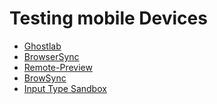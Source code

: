 Testing mobile Devices
======================

-	[Ghostlab](http://vanamco.com/ghostlab/)
-	[BrowserSync](http://browsersync.io/)
-	[Remote-Preview](https://github.com/viljamis/Remote-Preview)
-	[BrowSync](http://browsync.net/)
-	[Input Type Sandbox](http://inputtypes.com/)
